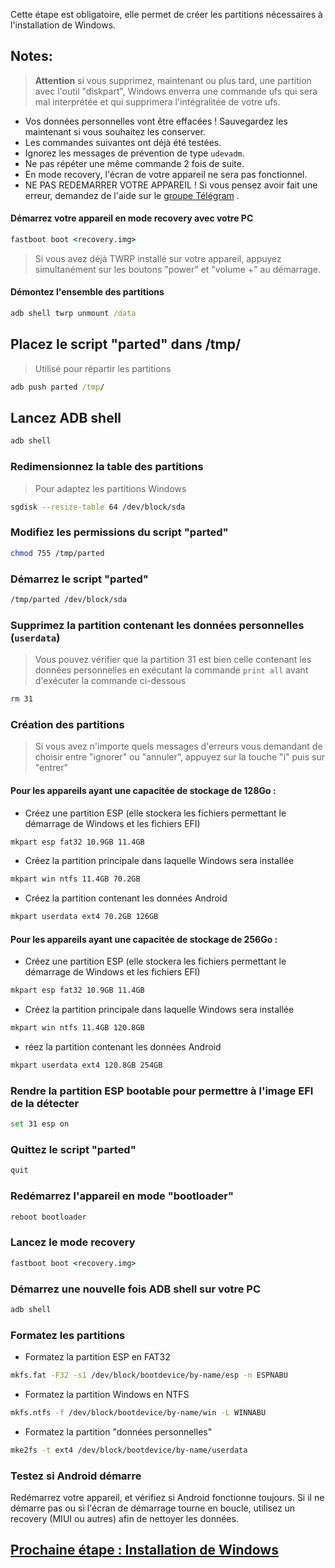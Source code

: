 Cette étape est obligatoire, elle permet de créer les partitions nécessaires à l'installation de Windows.

## Notes:

> **Attention** si vous supprimez, maintenant ou plus tard, une partition avec l'outil "diskpart", Windows enverra une commande ufs qui sera mal interprétée et qui supprimera l'intégralitée de votre ufs.

- Vos données personnelles vont être effacées ! Sauvegardez les maintenant si vous souhaitez les conserver.
- Les commandes suivantes ont déjà été testées.
- Ignorez les messages de prévention de type `udevadm`.
- Ne pas répéter une même commande 2 fois de suite.
- En mode recovery, l'écran de votre appareil ne sera pas fonctionnel.
- NE PAS REDEMARRER VOTRE APPAREIL ! Si vous pensez avoir fait une erreur, demandez de l'aide sur le [groupe Télégram](https://t.me/nabuwoa) .

#### Démarrez votre appareil en mode recovery avec votre PC

```cmd
fastboot boot <recovery.img>
```

> Si vous avez déjà TWRP installé sur votre appareil, appuyez simultanément sur les boutons "power" et "volume +" au démarrage.

#### Démontez l'ensemble des partitions

```cmd
adb shell twrp unmount /data
```

## Placez le script "parted" dans /tmp/

> Utilisé pour répartir les partitions

```cmd
adb push parted /tmp/
```

## Lancez ADB shell

```cmd
adb shell
```

### Redimensionnez la table des partitions

> Pour adaptez les partitions Windows

```sh
sgdisk --resize-table 64 /dev/block/sda
```

### Modifiez les permissions du script "parted"

```sh
chmod 755 /tmp/parted
```

### Démarrez le script "parted"

```sh
/tmp/parted /dev/block/sda
```

### Supprimez la partition contenant les données personnelles (`userdata`)

> Vous pouvez vérifier que la partition 31 est bien celle contenant les données personnelles en exécutant la commande `print all` avant d'exécuter la commande ci-dessous

```sh
rm 31
```

### Création des partitions

> Si vous avez n'importe quels messages d'erreurs vous demandant de choisir entre "ignorer" ou "annuler", appuyez sur la touche "i" puis sur "entrer"

#### Pour les appareils ayant une capacitée de stockage de 128Go :

- Créez une partition ESP (elle stockera les fichiers permettant le démarrage de Windows et les fichiers EFI)

```sh
mkpart esp fat32 10.9GB 11.4GB
```

- Créez la partition principale dans laquelle Windows sera installée

```sh
mkpart win ntfs 11.4GB 70.2GB
```

- Créez la partition contenant les données Android

```sh
mkpart userdata ext4 70.2GB 126GB
```

#### Pour les appareils ayant une capacitée de stockage de 256Go :

- Créez une partition ESP (elle stockera les fichiers permettant le démarrage de Windows et les fichiers EFI)

```sh
mkpart esp fat32 10.9GB 11.4GB
```

- Créez la partition principale dans laquelle Windows sera installée

```sh
mkpart win ntfs 11.4GB 120.8GB
```

- réez la partition contenant les données Android

```sh
mkpart userdata ext4 120.8GB 254GB
```

### Rendre la partition ESP bootable pour permettre à l'image EFI de la détecter

```sh
set 31 esp on
```

### Quittez le script "parted"

```sh
quit
```

### Redémarrez l'appareil en mode "bootloader"

```sh
reboot bootloader
```

### Lancez le mode recovery

```cmd
fastboot boot <recovery.img>
```

### Démarrez une nouvelle fois ADB shell sur votre PC

```cmd
adb shell
```

### Formatez les partitions

- Formatez la partition ESP en FAT32

```sh
mkfs.fat -F32 -s1 /dev/block/bootdevice/by-name/esp -n ESPNABU
```

- Formatez la partition Windows en NTFS

```sh
mkfs.ntfs -f /dev/block/bootdevice/by-name/win -L WINNABU
```

- Formatez la partition "données personnelles"

```sh
mke2fs -t ext4 /dev/block/bootdevice/by-name/userdata
```

### Testez si Android démarre

Redémarrez votre appareil, et vérifiez si Android fonctionne toujours. Si il ne démarre pas ou si l'écran de démarrage tourne en boucle, utilisez un recovery (MIUI ou autres) afin de nettoyer les données.

## [Prochaine étape : Installation de Windows](guide\Francais\2-install-fr.md)

